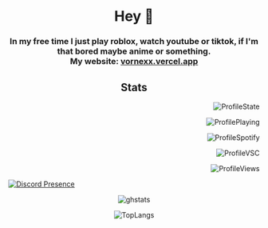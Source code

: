 <html><head></head><body><h1 align="center" id="welcome!">Hey 👋<br></h1> 
<h3 align="center" id="Short little description :)">In my free time I just play roblox, watch youtube or tiktok, if I'm that bored maybe anime or something.<br>My website: <a href="https://vornexx.vercel.app">vornexx.vercel.app</a></h3>
<h2 align="center" id="stats">Stats</h2>
<p align="right"><img src="https://api.statusbadges.me/badge/status/1149438819834269856?simple=true" alt="ProfileState"></p> <p align="right"><img src="https://api.statusbadges.me/badge/playing/1149438819834269856" alt="ProfilePlaying"></p> <p align="right"><img src="https://api.statusbadges.me/badge/spotify/1149438819834269856" alt="ProfileSpotify"></p> <p align="right"><img src="https://api.statusbadges.me/badge/vscode/1149438819834269856" alt="ProfileVSC"></p> <p align="right"><img src="https://komarev.com/ghpvc/?username=vornexx-gh&color=blueviolet" alt="ProfileViews"></p><p align="left"><a href="https://discord.com/users/1149438819834269856"><img src="https://lanyard.cnrad.dev/api/1149438819834269856?bg=0d1117&amp;borderRadius=25px" alt="Discord Presence"></a></p>

</body></html>

<p align="center"><img src="https://github-readme-stats.vercel.app/api?username=vornex-gh&theme=tokyonight" alt="ghstats"></p>

<p align="center"><img src="https://github-readme-stats.vercel.app/api/top-langs/?username=vornex-gh&layout=donut&theme=tokyonight" alt="TopLangs"></p>


